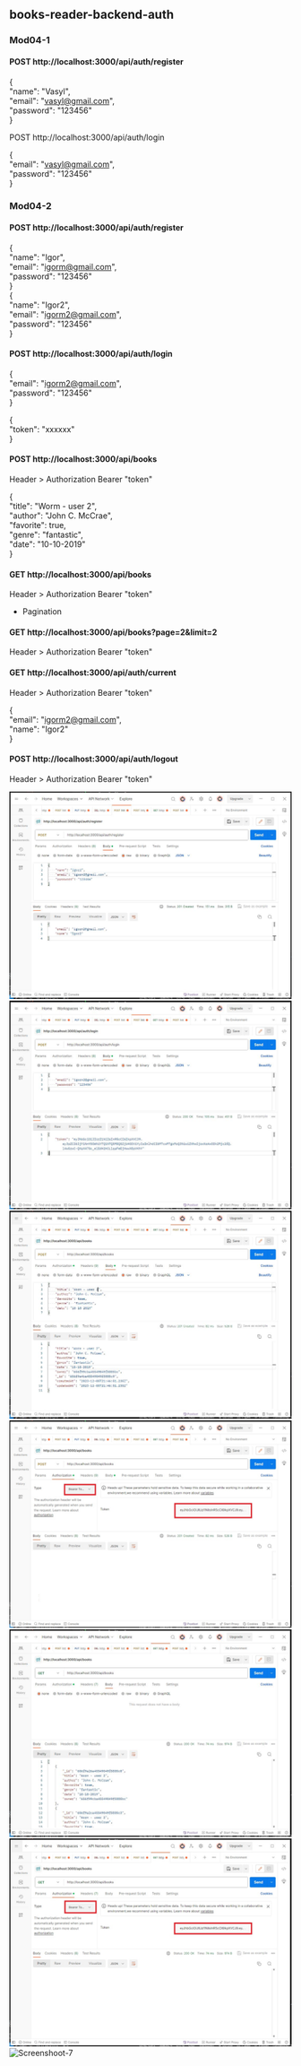 ## books-reader-backend-auth
### Mod04-1

#### POST http://localhost:3000/api/auth/register  

{  
    "name": "Vasyl",  
    "email": "vasyl@gmail.com",  
    "password": "123456"  
}

POST http://localhost:3000/api/auth/login  

{  
    "email": "vasyl@gmail.com",   
    "password": "123456"  
}  


### Mod04-2

#### POST http://localhost:3000/api/auth/register

{  
    "name": "Igor",  
    "email": "igorm@gmail.com",  
    "password": "123456"  
}  
{  
    "name": "Igor2",  
    "email": "igorm2@gmail.com",  
    "password": "123456"  
}  

#### POST http://localhost:3000/api/auth/login

{  
    "email": "igorm2@gmail.com",  
    "password": "123456"  
}  

{  
    "token": "xxxxxx"  
}  

#### POST http://localhost:3000/api/books

Header > Authorization Bearer "token"  

{  
    "title": "Worm - user 2",  
    "author": "John C. McCrae",  
    "favorite": true,  
    "genre":  "fantastic",  
    "date": "10-10-2019"  
}  

#### GET http://localhost:3000/api/books

Header > Authorization Bearer "token"   

-  Pagination   
#### GET http://localhost:3000/api/books?page=2&limit=2

Header > Authorization Bearer "token"  


#### GET http://localhost:3000/api/auth/current

Header > Authorization Bearer "token"  

{  
    "email": "igorm2@gmail.com",  
    "name": "Igor2"  
}  

#### POST http://localhost:3000/api/auth/logout

Header > Authorization Bearer "token"   


![Screenshoot-1](./assets/screenshot-0post-reg.jpg)
![Screenshoot-2](./assets/screenshot-1post-login.jpg)
![Screenshoot-3](./assets/screenshot-2-2post.jpg)
![Screenshoot-4](./assets/screenshot-2-1post.jpg)
![Screenshoot-5](./assets/screenshot-3-2get.jpg)
![Screenshoot-6](./assets/screenshot-3-1get.jpg)
![Screenshoot-7](./assets/schema-model-collection.jpg)


